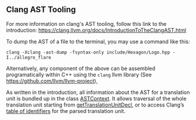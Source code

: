 ## Clang AST Tooling

For more information on clang's AST tooling, follow this link to the
introduction: https://clang.llvm.org/docs/IntroductionToTheClangAST.html

To dump the AST of a file to the terminal, you may use a command like this:

```
clang -Xclang -ast-dump -fsyntax-only include/Hexagon/Logo.hpp -I../allegro_flare
```

Alternatively, any component of the above can be assembled programatically
within C++ using the `clang` llvm library (See https://github.com/llvm/llvm-project),

As written in the introduction, all information about the AST for a translation unit is bundled
up in the class [ASTContext](https://clang.llvm.org/doxygen/classclang_1_1ASTContext.html).
It allows traversal of the whole translation unit starting from
[getTranslationUnitDecl](https://clang.llvm.org/doxygen/classclang_1_1ASTContext.html#afad71d8f382bf1943bdd25fb89ebc32c),
or to access Clang’s [table of
identifiers](https://clang.llvm.org/doxygen/classclang_1_1ASTContext.html#a4f95adb9958e22fbe55212ae6482feb4)
for the parsed translation unit.

